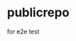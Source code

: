 # publicrepo
for e2e test


























































































































































































































































































































































































































































































































































































































































































































































































































































































































































































































































































































































































































































































































































































































































































































































































































































































































































































































































































































































































































































































































































































































































































































































































































































































































































































































































































































































































































































































































































































































































































































































































































































